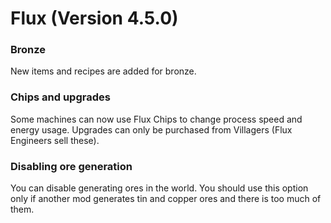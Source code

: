 # Flux (Version 4.5.0)

### Bronze
New items and recipes are added for bronze.

### Chips and upgrades
Some machines can now use Flux Chips to change process speed and energy usage.
Upgrades can only be purchased from Villagers (Flux Engineers sell these).

### Disabling ore generation
You can disable generating ores in the world.
You should use this option only if another mod generates tin and copper ores and there is too much of them.